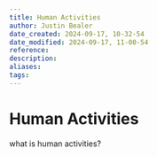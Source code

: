 ```yaml
---
title: Human Activities
author: Justin Bealer
date_created: 2024-09-17, 10-32-54
date_modified: 2024-09-17, 11-00-54
reference: 
description: 
aliases: 
tags: 
---
```

# Human Activities

what is human activities?

